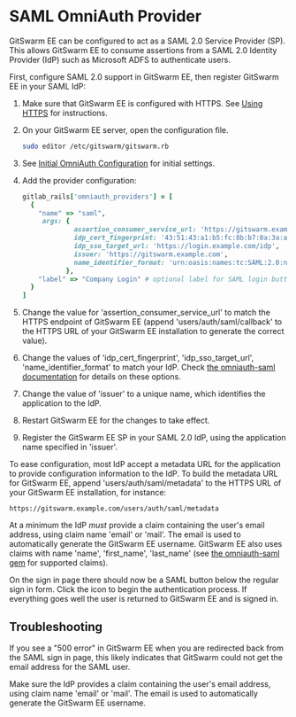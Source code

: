 # SAML OmniAuth Provider

GitSwarm EE can be configured to act as a SAML 2.0 Service Provider (SP).
This allows GitSwarm EE to consume assertions from a SAML 2.0 Identity
Provider (IdP) such as Microsoft ADFS to authenticate users. 

First, configure SAML 2.0 support in GitSwarm EE, then register GitSwarm EE
in your SAML IdP:  

1.  Make sure that GitSwarm EE is configured with HTTPS. See [Using
    HTTPS](../install/installation.md#using-https) for instructions.

1.  On your GitSwarm EE server, open the configuration file.

    ```bash
    sudo editor /etc/gitswarm/gitswarm.rb
    ```

1.  See [Initial OmniAuth
    Configuration](omniauth.md#initial-omniauth-configuration) for initial
    settings.

1.  Add the provider configuration:

    ```ruby
    gitlab_rails['omniauth_providers'] = [
      {
        "name" => "saml",
         args: {
                 assertion_consumer_service_url: 'https://gitswarm.example.com/users/auth/saml/callback',
                 idp_cert_fingerprint: '43:51:43:a1:b5:fc:8b:b7:0a:3a:a9:b1:0f:66:73:a8',
                 idp_sso_target_url: 'https://login.example.com/idp',
                 issuer: 'https://gitswarm.example.com',
                 name_identifier_format: 'urn:oasis:names:tc:SAML:2.0:nameid-format:transient'
               },
        "label" => "Company Login" # optional label for SAML login button, defaults to "Saml"
      }
    ]
    ```

1.  Change the value for 'assertion_consumer_service_url' to match the
    HTTPS endpoint of GitSwarm EE (append 'users/auth/saml/callback' to the
    HTTPS URL of your GitSwarm EE installation to generate the correct
    value). 

1.  Change the values of 'idp_cert_fingerprint', 'idp_sso_target_url',
    'name_identifier_format' to match your IdP. Check [the omniauth-saml
    documentation](https://github.com/PracticallyGreen/omniauth-saml) for
    details on these options.

1.  Change the value of 'issuer' to a unique name, which identifies the
    application to the IdP.

1.  Restart GitSwarm EE for the changes to take effect.

1.  Register the GitSwarm EE SP in your SAML 2.0 IdP, using the application
    name specified in 'issuer'. 

To ease configuration, most IdP accept a metadata URL for the application
to provide configuration information to the IdP. To build the metadata URL
for GitSwarm EE, append 'users/auth/saml/metadata' to the HTTPS URL of your
GitSwarm EE installation, for instance:

```
https://gitswarm.example.com/users/auth/saml/metadata
```

At a minimum the IdP *must* provide a claim containing the user's email
address, using claim name 'email' or 'mail'. The email is used to
automatically generate the GitSwarm EE username. GitSwarm EE also uses
claims with name 'name', 'first_name', 'last_name' (see [the omniauth-saml
gem](https://github.com/PracticallyGreen/omniauth-saml/blob/master/lib/omniauth/strategies/saml.rb)
for supported claims).

On the sign in page there should now be a SAML button below the regular
sign in form. Click the icon to begin the authentication process. If
everything goes well the user is returned to GitSwarm EE and is signed in.

## Troubleshooting

If you see a "500 error" in GitSwarm EE when you are redirected back from
the SAML sign in page, this likely indicates that GitSwarm could not get
the email address for the SAML user.

Make sure the IdP provides a claim containing the user's email address,
using claim name 'email' or 'mail'. The email is used to automatically
generate the GitSwarm EE username.
